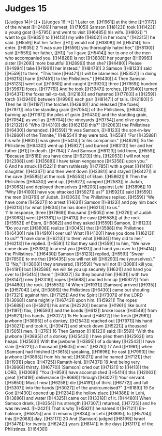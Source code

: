 # Judges 15
[[Judges 14|←]] • [[Judges 16|→]]
1 Later on, [[H1961]] at the time [[H3117]] of the wheat [[H2406]] harvest, [[H7105]] Samson [[H8123]] took [[H1423]] a young goat [[H5795]] and went to visit [[H6485]] his wife. [[H802]] “I want to go [[H935]] to [[H413]] my wife [[H802]] in her room,” [[H2315]] he said. [[H559]] But her father [[H1]] would not [[H3808]] let [[H5414]] him enter. [[H935]] 
2 “I was sure [[H559]] you thoroughly hated her,” [[H8130]] said [[H559]] her father, [[H1]] “so I gave [[H5414]] her to one of the men who accompanied you. [[H4828]] Is not [[H3808]] her younger [[H6996]] sister [[H269]] more beautiful [[H2896]] than she? [[H4480]] Please [[H4994]] take [[H1961]] her instead.” [[H8478]] 
3 Samson [[H8123]] said [[H559]] to them,  “This time [[H6471]] I will be blameless [[H5352]] in doing [[H6213]] harm [[H7451]] to the Philistines.” [[H6430]] 
4 Then Samson [[H8123]] went out [[H1980]] and caught [[H3920]] three [[H7969]] hundred [[H3967]] foxes. [[H7776]] And he took [[H3947]] torches, [[H3940]] turned [[H6437]] the foxes tail-to-tail, [[H2180]] and fastened [[H7760]] a [[H259]] torch [[H3940]] between [[H996]] each pair [[H8147]] of tails. [[H2180]] 
5 Then he lit [[H1197]] the torches [[H3940]] and released [the foxes] [[H7971]] into the standing grain [[H7054]] of the Philistines, [[H6430]] burning up [[H1197]] the piles of grain [[H1430]] and the standing grain, [[H7054]] as well as [[H5704]] the vineyards [[H3754]] and olive groves. [[H2132]] 
6 “Who [[H4310]] did [[H6213]] this?” [[H2063]] the Philistines [[H6430]] demanded. [[H559]] “It was Samson, [[H8123]] the son-in-law [[H2860]] of the Timnite,” [[H8554]] they were told. [[H559]] “For [[H3588]] his wife [[H802]] was given [[H5414]] to his companion.” [[H4828]] So the Philistines [[H6430]] went up [[H5927]] and burned [[H8313]] her and her father [[H1]] to death. [[H784]] 
7 And Samson [[H8123]] told them, [[H559]] “Because [[H518]] you have done [[H6213]] this, [[H2063]] I will not rest [[H2308]] until [[H3588]] I have taken vengeance [[H5358]] upon you.”  
8 And he struck [[H5221]] them ruthlessly [[H7785]] with a great [[H1419]] slaughter, [[H4347]] and then went down [[H3381]] and stayed [[H3427]] in the cave [[H5585]] at the rock [[H5553]] of Etam. [[H5862]] 
9 Then the Philistines [[H6430]] went up, [[H5927]] camped [[H2583]] in Judah, [[H3063]] and deployed themselves [[H5203]] against Lehi. [[H3896]] 
10 “Why [[H4100]] have you attacked [[H5927]] us?” [[H5921]] said [[H559]] the men [[H376]] of Judah. [[H3063]] The Philistines replied, [[H559]] “We have come [[H5927]] to arrest [[H631]] Samson [[H8123]] and pay him back [[H6213]] for what [[H834]] he has done [[H6213]] to us.”  
11 In response, three [[H7969]] thousand [[H505]] men [[H376]] of Judah [[H3063]] went [[H3381]] to [[H413]] the cave [[H5585]] at the rock [[H5553]] of Etam, [[H5862]] and they asked [[H559]] Samson, [[H8123]] “Do you not [[H3808]] realize [[H3045]] that [[H3588]] the Philistines [[H6430]] rule [[H4910]] over us?  What [[H4100]] have you done [[H6213]] to us?”  “I have done [[H6213]] to them what [[H834]] they did to me,” [[H6213]] he replied. [[H559]] 
12 But they said [[H559]] to him,  “We have come down [[H3381]] to arrest you [[H631]] and hand you over to [[H5414]] the Philistines.” [[H6430]] Samson [[H8123]] replied, [[H559]] “Swear [[H7650]] to me  that [[H6435]] you will not kill [[H6293]] me {yourselves}.”  
13 “No,” [[H3808]] they answered, [[H559]] “we will not [[H3808]] kill you, [[H4191]] but [[H3588]] we will tie you up securely [[H631]] and hand you over to [[H5414]] them.” [[H3027]] So they bound him [[H631]] with two [[H8147]] new [[H2319]] ropes [[H5688]] and led him up [[H5927]] from [[H4480]] the rock. [[H5553]] 
14 When [[H1931]] [Samson] arrived [[H935]] in [[H5704]] Lehi, [[H3896]] the Philistines [[H6430]] came out shouting [[H7321]] against him. [[H7125]] And the Spirit [[H7307]] of the LORD [[H3068]] came mightily [[H6743]] upon him. [[H5921]] The ropes [[H5688]] on [[H5921]] his arms [[H2220]] became [[H1961]] like burnt [[H1197]] flax, [[H6593]] and the bonds [[H612]] broke loose [[H4549]] from [[H5921]] his hands. [[H3027]] 
15 He found [[H4672]] the fresh [[H2961]] jawbone [[H3895]] of a donkey, [[H2543]] reached out [[H7971]] his hand [[H3027]] and took it, [[H3947]] and struck down [[H5221]] a thousand [[H505]] men. [[H376]] 
16 Then Samson [[H8123]] said: [[H559]] “With the jawbone [[H3895]] of a donkey [[H2543]] I have piled them [[H2563]] into heaps. [[H2563]] With the jawbone [[H3895]] of a donkey [[H2543]] I have slain [[H5221]] a thousand [[H505]] men.” [[H376]] 
17 And [[H1961]] when [Samson] had finished [[H3615]] speaking, [[H1696]] he cast [[H7993]] the jawbone [[H3895]] from his hand; [[H3027]] and he named [[H7121]] that [[H1931]] place [[H4725]] Ramath-lehi. [[H7437]] 
18 And being very [[H3966]] thirsty, [[H6770]] [Samson] cried out [[H7121]] to [[H413]] the LORD, [[H3068]] “You [[H859]] have accomplished [[H5414]] this [[H2063]] great [[H1419]] deliverance [[H8668]] through [[H3027]] Your servant. [[H5650]] Must I now [[H6258]] die [[H4191]] of thirst [[H6772]] and fall [[H5307]] into the hands [[H3027]] of the uncircumcised?” [[H6189]] 
19 So God [[H430]] opened up [[H1234]] the hollow place [[H4388]] in Lehi, [[H3896]] and water [[H4325]] came out [[H3318]] of it. [[H4480]] When Samson drank, [[H8354]] his strength [[H7307]] returned, [[H7725]] and he was revived. [[H2421]] That is why [[H5921]] he named it [[H7121]] En-hakkore, [[H5875]] and it remains [[H834]] in Lehi [[H3895]] to [[H5704]] this [[H2088]] day. [[H3117]] 
20 And [Samson] judged [[H8199]] Israel [[H3478]] for twenty [[H6242]] years [[H8141]] in the days [[H3117]] of the Philistines. [[H6430]] 

